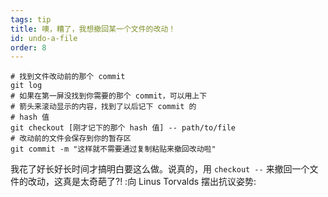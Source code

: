 ```yaml
---
tags: tip
title: 噢，糟了，我想撤回某一个文件的改动！
id: undo-a-file
order: 8
---
```


```git
# 找到文件改动前的那个 commit
git log
# 如果在第一屏没找到你需要的那个 commit，可以用上下
# 箭头来滚动显示的内容，找到了以后记下 commit 的 
# hash 值
git checkout [刚才记下的那个 hash 值] -- path/to/file
# 改动前的文件会保存到你的暂存区
git commit -m "这样就不需要通过复制粘贴来撤回改动啦"
```

我花了好长好长时间才搞明白要这么做。说真的，用 `checkout --` 来撤回一个文件的改动，这真是太奇葩了?! :向 Linus Torvalds 摆出抗议姿势:
